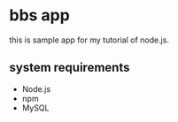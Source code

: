# bbs app
this is sample app for my tutorial of node.js.

## system requirements
- Node.js
- npm
- MySQL
